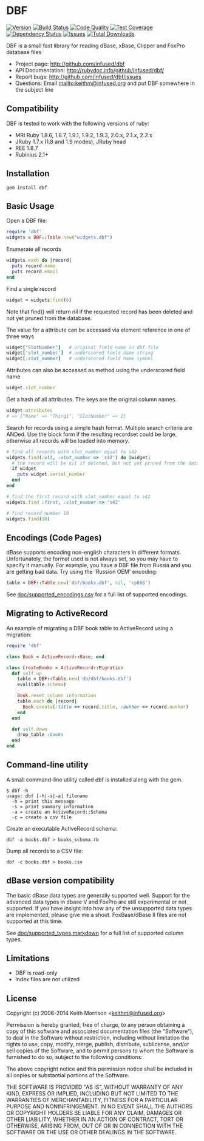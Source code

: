 # DBF
[![Version](http://img.shields.io/gem/v/dbf.svg?style=flat)](https://rubygems.org/gems/dbf)
[![Build Status](http://img.shields.io/travis/infused/dbf/master.svg?style=flat)](http://travis-ci.org/infused/dbf)
[![Code Quality](http://img.shields.io/codeclimate/github/infused/dbf.svg?style=flat)](https://codeclimate.com/github/infused/dbf)
[![Test Coverage](http://img.shields.io/codeclimate/coverage/github/infused/dbf.svg?style=flat)](https://codeclimate.com/github/infused/dbf)
[![Dependency Status](http://img.shields.io/gemnasium/infused/dbf.svg?style=flat)](https://gemnasium.com/infused/dbf)
[![Issues](https://img.shields.io/github/issues/infused/dbf.svg)](https://github.com/infused/dbf/issues)
[![Total Downloads](https://img.shields.io/gem/dt/dbf.svg)](https://rubygems.org/gems/dbf/)

DBF is a small fast library for reading dBase, xBase, Clipper and FoxPro
database files

* Project page: <http://github.com/infused/dbf>
* API Documentation: <http://rubydoc.info/github/infused/dbf/>
* Report bugs: <http://github.com/infused/dbf/issues>
* Questions: Email <mailto:keithm@infused.org> and put DBF somewhere in the
  subject line

## Compatibility

DBF is tested to work with the following versions of ruby:

* MRI Ruby 1.8.6, 1.8.7, 1.9.1, 1.9.2, 1.9.3, 2.0.x, 2.1.x, 2.2.x
* JRuby 1.7.x (1.8 and 1.9 modes), JRuby head
* REE 1.8.7
* Rubinius 2.1+

## Installation

```
gem install dbf
```

## Basic Usage

Open a DBF file:

```ruby
require 'dbf'
widgets = DBF::Table.new("widgets.dbf")
```

Enumerate all records

```ruby
widgets.each do |record|
  puts record.name
  puts record.email
end
```

Find a single record

```ruby
widget = widgets.find(6)
```

Note that find() will return nil if the requested record has been deleted
and not yet pruned from the database.

The value for a attribute can be accessed via element reference in one of three
ways

```ruby
widget["SlotNumber"]   # original field name in dbf file
widget['slot_number']  # underscored field name string
widget[:slot_number]   # underscored field name symbol
```

Attributes can also be accessed as method using the underscored field name

```ruby
widget.slot_number
```

Get a hash of all attributes. The keys are the original column names.

```ruby
widget.attributes
# => {"Name" => "Thing1", "SlotNumber" => 1}
```

Search for records using a simple hash format. Multiple search criteria are
ANDed. Use the block form if the resulting recordset could be large, otherwise
all records will be loaded into memory.

```ruby
# find all records with slot_number equal to s42
widgets.find(:all, :slot_number => 's42') do |widget|
  # the record will be nil if deleted, but not yet pruned from the database
  if widget
    puts widget.serial_number
  end
end

# find the first record with slot_number equal to s42
widgets.find :first, :slot_number => 's42'

# find record number 10
widgets.find(10)
```

## Encodings (Code Pages)

dBase supports encoding non-english characters in different formats.
Unfortunately, the format used is not always set, so you may have to specify it
manually. For example, you have a DBF file from Russia and you are getting bad
data. Try using the 'Russion OEM' encoding:

```ruby
table = DBF::Table.new('dbf/books.dbf', nil, 'cp866')
```

See
[doc/supported_encodings.csv](docs/supported_encodings.csv)
for a full list of supported encodings.

## Migrating to ActiveRecord

An example of migrating a DBF book table to ActiveRecord using a migration:

```ruby
require 'dbf'

class Book < ActiveRecord::Base; end

class CreateBooks < ActiveRecord::Migration
  def self.up
    table = DBF::Table.new('db/dbf/books.dbf')
    eval(table.schema)

    Book.reset_column_information
    table.each do |record|
      Book.create(:title => record.title, :author => record.author)
    end
  end

  def self.down
    drop_table :books
  end
end
```

## Command-line utility

A small command-line utility called dbf is installed along with the gem.

    $ dbf -h
    usage: dbf [-h|-s|-a] filename
      -h = print this message
      -s = print summary information
      -a = create an ActiveRecord::Schema
      -c = create a csv file

Create an executable ActiveRecord schema:

    dbf -a books.dbf > books_schema.rb

Dump all records to a CSV file:

    dbf -c books.dbf > books.csv

## dBase version compatibility

The basic dBase data types are generally supported well. Support for the
advanced data types in dbase V and FoxPro are still experimental or not
supported. If you have insight into how any of the unsupported data types are
implemented, please give me a shout. FoxBase/dBase II files are not supported
at this time.

See
[doc/supported_types.markdown](docs/supported_types.markdown)
for a full list of supported column types.

## Limitations

* DBF is read-only
* Index files are not utilized

## License

Copyright (c) 2006-2014 Keith Morrison <<keithm@infused.org>>

Permission is hereby granted, free of charge, to any person
obtaining a copy of this software and associated documentation
files (the "Software"), to deal in the Software without
restriction, including without limitation the rights to use,
copy, modify, merge, publish, distribute, sublicense, and/or sell
copies of the Software, and to permit persons to whom the
Software is furnished to do so, subject to the following
conditions:

The above copyright notice and this permission notice shall be
included in all copies or substantial portions of the Software.

THE SOFTWARE IS PROVIDED "AS IS", WITHOUT WARRANTY OF ANY KIND,
EXPRESS OR IMPLIED, INCLUDING BUT NOT LIMITED TO THE WARRANTIES
OF MERCHANTABILITY, FITNESS FOR A PARTICULAR PURPOSE AND
NONINFRINGEMENT. IN NO EVENT SHALL THE AUTHORS OR COPYRIGHT
HOLDERS BE LIABLE FOR ANY CLAIM, DAMAGES OR OTHER LIABILITY,
WHETHER IN AN ACTION OF CONTRACT, TORT OR OTHERWISE, ARISING
FROM, OUT OF OR IN CONNECTION WITH THE SOFTWARE OR THE USE OR
OTHER DEALINGS IN THE SOFTWARE.
